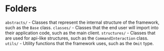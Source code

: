 # Folders

`abstracts/` - Classes that represent the internal structure of the framework, such as the `Base` class.
`classes/` - Classes that the end user will import into their application code, such as the main client.
`structures/` - Classes that are used for api-like structures, such as the `CommandInteraction` class.
`utils/` - Utility functions that the framework uses, such as the `Omit` type.